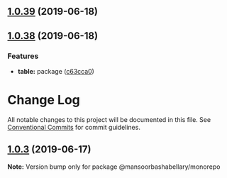 <a name="1.0.39"></a>
## [1.0.39](https://github.com/MansoorBashaBellary/monorepo/compare/v1.0.38...v1.0.39) (2019-06-18)



<a name="1.0.38"></a>
## [1.0.38](https://github.com/MansoorBashaBellary/monorepo/compare/v1.0.37...v1.0.38) (2019-06-18)


### Features

* **table:** package ([c63cca0](https://github.com/MansoorBashaBellary/monorepo/commit/c63cca0))



# Change Log

All notable changes to this project will be documented in this file.
See [Conventional Commits](https://conventionalcommits.org) for commit guidelines.

## [1.0.3](https://github.com/MansoorBashaBellary/monorepo/compare/v1.0.11...v1.0.3) (2019-06-17)

**Note:** Version bump only for package @mansoorbashabellary/monorepo
